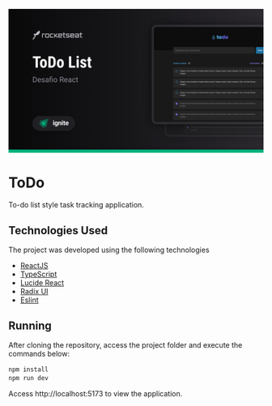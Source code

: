 ![Cover](./.github/cover.png)

# ToDo

To-do list style task tracking application.


## Technologies Used

The project was developed using the following technologies

- [ReactJS](https://react.dev/)
- [TypeScript](https://www.typescriptlang.org)
- [Lucide React](https://lucide.dev/)
- [Radix UI](https://www.radix-ui.com/)
- [Eslint](https://eslint.org/)
<!-- - [Zod](https://zod.dev/) -->


## Running

After cloning the repository, access the project folder and execute the commands below:

```sh
npm install
npm run dev
```

Access http://localhost:5173 to view the application.
